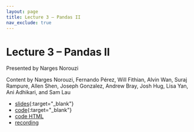 ```yaml
---
layout: page
title: Lecture 3 – Pandas II
nav_exclude: true
---
```


# Lecture 3 – Pandas II

Presented by Narges Norouzi

Content by Narges Norouzi, Fernando Pérez, Will Fithian, Alvin Wan, Suraj Rampure, Allen Shen, Joseph Gonzalez, Andrew Bray, Josh Hug, Lisa Yan, Ani Adhikari, and Sam Lau

- [slides](https://docs.google.com/presentation/d/1kHsp7lVCQsAlf-gVL8SySrkp9g7lIITXE-CvSs2Ww8o/edit?usp=sharing){:target="_blank"}
- [code](https://data100.datahub.berkeley.edu/hub/user-redirect/git-pull?repo=https%3A%2F%2Fgithub.com%2FDS-100%2Fsp23&branch=main&urlpath=lab%2Ftree%2Fsp23%2Flecture%2Flec03%2F03-pandas-ii.ipynb){:target="_blank"}
- [code HTML](../../resources/assets/lectures/lec03/03-pandas-ii.html)
- [recording](https://youtu.be/SS6MPwiE1ug)
